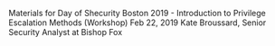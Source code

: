 Materials for Day of Shecurity Boston 2019 - Introduction to Privilege Escalation Methods (Workshop)
Feb 22, 2019
Kate Broussard, Senior Security Analyst at Bishop Fox
